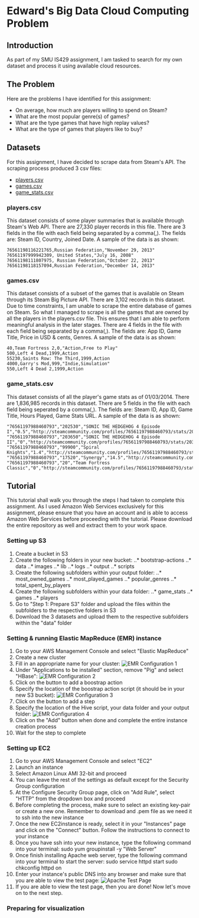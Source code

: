 # Edward's Big Data Cloud Computing Problem

## Introduction
As part of my SMU IS429 assignment, I am tasked to search for my own dataset and process it using available cloud resources.

## The Problem
Here are the problems I have identified for this assignment:
* On average, how much are players willing to spend on Steam?
* What are the most popular genre(s) of games?
* What are the type games that have high replay values?
* What are the type of games that players like to buy?

## Datasets
For this assignment, I have decided to scrape data from Steam's API. The scraping process produced 3 csv files:
* [players.csv](https://s3-ap-southeast-1.amazonaws.com/smu-is429-steam/data/players/players.csv)
* [games.csv](https://s3-ap-southeast-1.amazonaws.com/smu-is429-steam/data/games/games.csv)
* [game_stats.csv](https://s3-ap-southeast-1.amazonaws.com/smu-is429-steam/data/game_stats/game_stats.csv)

### players.csv
This dataset consists of some player summaries that is available through Steam's Web API. There are 27,330 player records in this file. There are 3 fields in the file with each field being separated by a comma(,). The fields are: Steam ID, Country, Joined Date. A sample of the data is as shown:

    76561198116221765,Russian Federation,"November 29, 2013"
    76561197999942309, United States,"July 16, 2008"
    76561198111807975, Russian Federation,"October 22, 2013"
    76561198118157094,Russian Federation,"December 14, 2013"

### games.csv
This dataset consists of a subset of the games that is available on Steam through its Steam Big Picture API. There are 3,102 records in this dataset. Due to time constraints, I am unable to scrape the entire database of games on Steam. So what I managed to scrape is all the games that are owned by all the players in the players.csv file. This ensures that I am able to perform meaningful analysis in the later stages. There are 4 fields in the file with each field being separated by a comma(,). The fields are: App ID, Game Title, Price in USD & cents, Genres. A sample of the data is as shown:

    40,Team Fortress 2,0,"Action,Free to Play"
    500,Left 4 Dead,1999,Action
    55230,Saints Row: The Third,1999,Action
    4000,Garry's Mod,999,"Indie,Simulation"
    550,Left 4 Dead 2,1999,Action

### game_stats.csv
This dataset consists of all the player's game stats as of 01/03/2014. There are 1,836,985 records in this dataset. There are 5 fields in the file with each field being seperated by a comma(,). The fields are: Steam ID, App ID, Game Title, Hours Played, Game Stats URL. A sample of the data is as shown:

    "76561197988460793","202530","SONIC THE HEDGEHOG 4 Episode I","0.5","http://steamcommunity.com/profiles/76561197988460793/stats/202530"
    "76561197988460793","203650","SONIC THE HEDGEHOG 4 Episode II","0","http://steamcommunity.com/profiles/76561197988460793/stats/203650"
    "76561197988460793","99900","Spiral Knights","1.4","http://steamcommunity.com/profiles/76561197988460793/stats/SpiralKnights"
    "76561197988460793","17520","Synergy","14.5","http://steamcommunity.com/profiles/76561197988460793/stats/Synergy"
    "76561197988460793","20","Team Fortress Classic","0","http://steamcommunity.com/profiles/76561197988460793/stats/20"

## Tutorial
This tutorial shall walk you through the steps I had taken to complete this assignment. As I used Amazon Web Services exclusively for this assignment, please ensure that you have an account and is able to access Amazon Web Services before proceeding with the tutorial. Please download the entire repository as well and extract them to your work space.

### Setting up S3
1. Create a bucket in S3
2. Create the following folders in your new bucket:
..* bootstrap-actions
..* data
..* images
..* lib
..* logs
..* output
..* scripts
3. Create the following subfolders within your output folder:
..* most_owned_games
..* most_played_games
..* popular_genres
..* total_spent_by_players
4. Create the following subfolders within your data folder:
..* game_stats
..* games
..* players
7. Go to "Step 1: Prepare S3" folder and upload the files within the subfolders to the respective folders in S3
8. Download the 3 datasets and upload them to the respective subfolders within the "data" folder

### Setting & running Elastic MapReduce (EMR) instance
1. Go to your AWS Management Console and select "Elastic MapReduce"
2. Create a new cluster
3. Fill in an appropriate name for your cluster: ![EMR Configuration 1](https://s3-ap-southeast-1.amazonaws.com/smu-is429-steam/images/EMR_Cluster_Configuration.png)
4. Under "Applications to be installed" section, remove "Pig" and select "HBase": ![EMR Configuration 2](https://s3-ap-southeast-1.amazonaws.com/smu-is429-steam/images/EMR_Cluster_Configuration2.png)
5. Click on the button to add a boostrap action
6. Specify the location of the boostrap action script (it should be in your new S3 bucket): ![EMR Configuration 3](https://s3-ap-southeast-1.amazonaws.com/smu-is429-steam/images/EMR_Cluster_Configuration3.png)
7. Click on the button to add a step
8. Specify the location of the Hive script, your data folder and your output folder: ![EMR Configuration 4](https://s3-ap-southeast-1.amazonaws.com/smu-is429-steam/images/EMR_Cluster_Configuration5.png)
9. Click on the "Add" button when done and complete the entire instance creation process
10. Wait for the step to complete

### Setting up EC2
1. Go to your AWS Management Console and select "EC2"
2. Launch an instance
3. Select Amazon Linux AMI 32-bit and proceed
4. You can leave the rest of the settings as default except for the Security Group configuration
5. At the Configure Security Group page, click on "Add Rule", select "HTTP" from the dropdown box and proceed
5. Before completing the process, make sure to select an existing key-pair or create a new one. Remember to download and .pem file as we need it to ssh into the new instance
6. Once the new EC2instance is ready, select it in your "Instances" page and click on the "Connect" button. Follow the instructions to connect to your instance
7. Once you have ssh into your new instance, type the following command into your terminal:
    sudo yum groupinstall -y "Web Server"
8. Once finish installing Apache web server, type the following command into your terminal to start the server:
    sudo service httpd start
    sudo chkconfig httpd on
9. Enter your instance's public DNS into any browser and make sure that you are able to view the test page: ![Apache Test Page](https://s3-ap-southeast-1.amazonaws.com/smu-is429-steam/images/ec3.png)
10. If you are able to view the test page, then you are done! Now let's move on to the next step.

### Preparing for visualization

